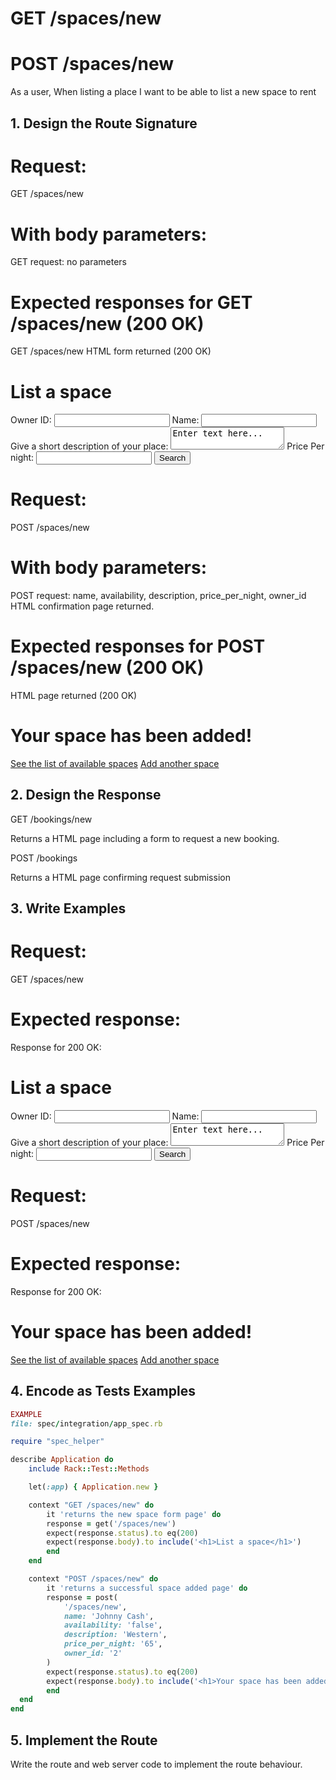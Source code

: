 # GET /spaces/new
# POST /spaces/new

As a user, 
When listing a place 
I want to be able to list a new space to rent



## 1. Design the Route Signature

# Request:
GET /spaces/new

# With body parameters:
GET request: no parameters

# Expected responses for GET /spaces/new (200 OK)
GET /spaces/new
HTML form returned (200 OK)
<!-- file: views/new_space.erb -->


<h1>List a space</h1>

<form action="/spaces/new" method="GET">

  Owner ID: <input type="text" name="owner_id">
  Name: <input type="text" name="name">
  Give a short description of your place: <textarea type="text" name="description">Enter text here...</textarea>
  Price Per night: <input type="number" name="price_per_night">
  <input type="submit" value="Search">

</form>



# Request:
POST /spaces/new

# With body parameters:
POST request: name, availability, description, price_per_night, owner_id
HTML confirmation page returned.

# Expected responses for POST /spaces/new (200 OK)
HTML page returned (200 OK)
<!-- file: views/space_added.erb -->

<h1>Your space has been added!</h1>

<a href='/bookings/new'>See the list of available spaces</a>
<a href='/spaces/new'>Add another space</a>




## 2. Design the Response

GET
/bookings/new

Returns a HTML page including a form to request a new booking.

POST
/bookings

Returns a HTML page confirming request submission



## 3. Write Examples

# Request:

GET /spaces/new

# Expected response:

Response for 200 OK:
<!-- file: views/new_space.erb -->


<h1>List a space</h1>

<form action="/spaces/new" method="GET">

  Owner ID: <input type="text" name="owner_id">
  Name: <input type="text" name="name">
  Give a short description of your place: <textarea type="text" name="description">Enter text here...</textarea>
  Price Per night: <input type="number" name="price_per_night">
  <input type="submit" value="Search">

</form>

# Request:

POST /spaces/new

# Expected response:

Response for 200 OK:
<!-- file: views/space_added.erb -->

<h1>Your space has been added!</h1>

<a href='/bookings/new'>See the list of available spaces</a>
<a href='/spaces/new'>Add another space</a>



## 4. Encode as Tests Examples

```ruby
EXAMPLE
file: spec/integration/app_spec.rb

require "spec_helper"

describe Application do
    include Rack::Test::Methods

    let(:app) { Application.new }

    context "GET /spaces/new" do
        it 'returns the new space form page' do
        response = get('/spaces/new')
        expect(response.status).to eq(200)
        expect(response.body).to include('<h1>List a space</h1>')
        end
    end

    context "POST /spaces/new" do
        it 'returns a successful space added page' do
        response = post(
            '/spaces/new',
            name: 'Johnny Cash',
            availability: 'false',
            description: 'Western',
            price_per_night: '65',
            owner_id: '2'
        )
        expect(response.status).to eq(200)
        expect(response.body).to include('<h1>Your space has been added!</h1>')
        end
  end
end
```



## 5. Implement the Route

Write the route and web server code to implement the route behaviour.
